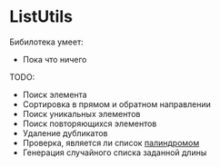 # ListUtils

Бибилотека умеет:
* Пока что ничего

TODO:
* Поиск элемента
* Сортировка в прямом и обратном направлении
* Поиск уникальных элементов
* Поиск повторяющихся элементов
* Удаление дубликатов
* Проверка, является ли список [палиндромом](https://ru.wikipedia.org/wiki/Палиндром)
* Генерация случайного списка заданной длины
